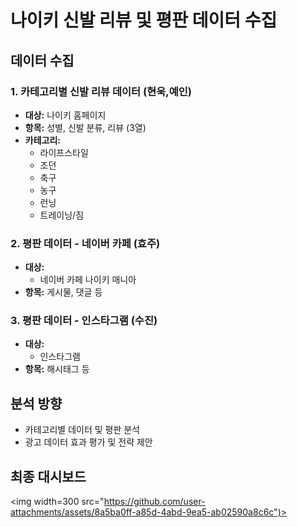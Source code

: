 # 나이키 신발 리뷰 및 평판 데이터 수집

## 데이터 수집
### 1. 카테고리별 신발 리뷰 데이터 (현욱,예인)
- **대상:** 나이키 홈페이지  
- **항목:** 성별, 신발 분류, 리뷰 (3열)  
- **카테고리:**  
  - 라이프스타일  
  - 조던  
  - 축구  
  - 농구  
  - 런닝  
  - 트레이닝/짐  

### 2. 평판 데이터 - 네이버 카페 (효주)
- **대상:**  
  - 네이버 카페 나이키 매니아
- **항목:** 게시물, 댓글 등  

### 3. 평판 데이터 - 인스타그램 (수진)
- **대상:**  
  - 인스타그램
- **항목:** 해시태그 등

## 분석 방향
- 카테고리별 데이터 및 평판 분석  
- 광고 데이터 효과 평가 및 전략 제안
  
## 최종 대시보드
<img width=300 src="https://github.com/user-attachments/assets/8a5ba0ff-a85d-4abd-9ea5-ab02590a8c6c")>
